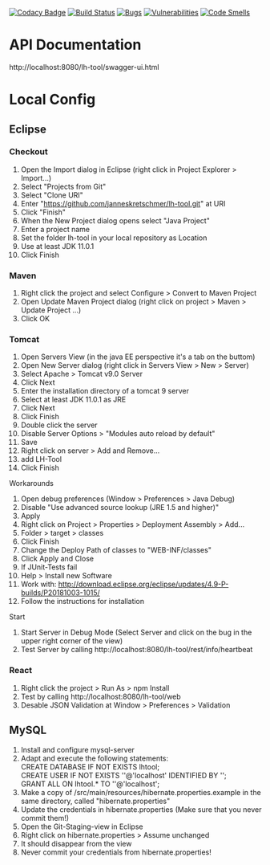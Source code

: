 [![Codacy Badge](https://api.codacy.com/project/badge/Grade/92cd71e9ac2e4b8e9e3e1534ee63ca96)](https://app.codacy.com/app/janneskretschmer/lh-tool?utm_source=github.com&utm_medium=referral&utm_content=janneskretschmer/lh-tool&utm_campaign=Badge_Grade_Dashboard)
[![Build Status](https://travis-ci.org/janneskretschmer/lh-tool.svg?branch=master)](https://travis-ci.org/janneskretschmer/lh-tool)
[![Bugs](https://sonarcloud.io/api/project_badges/measure?project=lh-tool&metric=bugs)](https://sonarcloud.io/dashboard?id=lh-tool)
[![Vulnerabilities](https://sonarcloud.io/api/project_badges/measure?project=lh-tool&metric=vulnerabilities)](https://sonarcloud.io/dashboard?id=lh-tool)
[![Code Smells](https://sonarcloud.io/api/project_badges/measure?project=lh-tool&metric=code_smells)](https://sonarcloud.io/dashboard?id=lh-tool)
# API Documentation
http://localhost:8080/lh-tool/swagger-ui.html
# Local Config
## Eclipse
### Checkout
1. Open the Import dialog in Eclipse (right click in Project Explorer > Import...)
2. Select "Projects from Git"
3. Select "Clone URI"
4. Enter "https://github.com/janneskretschmer/lh-tool.git" at URI
5. Click "Finish"
6. When the New Project dialog opens select "Java Project"
7. Enter a project name
8. Set the folder lh-tool in your local repository as Location
9. Use at least JDK 11.0.1
10. Click Finish

### Maven
1. Right click the project and select Configure > Convert to Maven Project
2. Open Update Maven Project dialog (right click on project > Maven > Update Project ...)
3. Click OK

### Tomcat
1. Open Servers View (in the java EE perspective it's a tab on the buttom)
2. Open New Server dialog (right click in Servers View > New > Server)
3. Select Apache > Tomcat v9.0 Server
4. Click Next
5. Enter the installation directory of a tomcat 9 server
6. Select at least JDK 11.0.1 as JRE
7. Click Next
8. Click Finish
9. Double click the server
10. Disable Server Options > "Modules auto reload by default"
11. Save
12. Right click on server > Add and Remove...
13. add LH-Tool
14. Click Finish

Workarounds
1. Open debug preferences (Window > Preferences > Java Debug)
2. Disable "Use advanced source lookup (JRE 1.5 and higher)"
3. Apply
4. Right click on Project > Properties > Deployment Assembly > Add...
5. Folder > target > classes
6. Click Finish
7. Change the Deploy Path of classes to "WEB-INF/classes"
8. Click Apply and Close
9. If JUnit-Tests fail
10. Help > Install new Software
11. Work with: http://download.eclipse.org/eclipse/updates/4.9-P-builds/P20181003-1015/
12. Follow the instructions for installation

Start
1. Start Server in Debug Mode (Select Server and click on the bug in the upper right corner of the view)
2. Test Server by calling http://localhost:8080/lh-tool/rest/info/heartbeat

### React
1. Right click the project > Run As > npm Install
2. Test by calling http://localhost:8080/lh-tool/web
3. Desable JSON Validation at Window > Preferences > Validation

## MySQL
1. Install and configure mysql-server
2. Adapt and execute the following statements:<br>
  CREATE DATABASE IF NOT EXISTS lhtool;<br>
  CREATE USER IF NOT EXISTS '<name>'@'localhost' IDENTIFIED BY '<password>';<br>
  GRANT ALL ON lhtool.* TO '<name>'@'localhost';
3. Make a copy of /src/main/resources/hibernate.properties.example in the same directory, called "hibernate.properties"
3. Update the credentials in hibernate.properties (Make sure that you never commit them!)
4. Open the Git-Staging-view in Eclipse
5. Right click on hibernate.properties > Assume unchanged
6. It should disappear from the view
7. Never commit your credentials from hibernate.properties!
